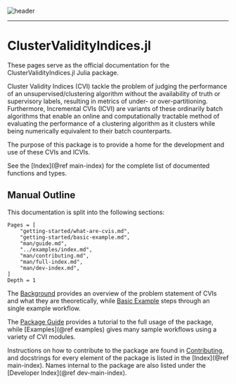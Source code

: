 ![header](assets/header.png)

---

# ClusterValidityIndices.jl

These pages serve as the official documentation for the ClusterValidityIndices.jl Julia package.

Cluster Validity Indices (CVI) tackle the problem of judging the performance of an unsupervised/clustering algorithm without the availability of truth or supervisory labels, resulting in metrics of under- or over-partitioning.
Furthermore, Incremental CVIs (ICVI) are variants of these ordinarily batch algorithms that enable an online and computationally tractable method of evaluating the performance of a clustering algorithm as it clusters while being numerically equivalent to their batch counterparts.

The purpose of this package is to provide a home for the development and use of these CVIs and ICVIs.

See the [Index](@ref main-index) for the complete list of documented functions and types.

## Manual Outline

This documentation is split into the following sections:

```@contents
Pages = [
    "getting-started/what-are-cvis.md",
    "getting-started/basic-example.md",
    "man/guide.md",
    "../examples/index.md",
    "man/contributing.md",
    "man/full-index.md",
    "man/dev-index.md",
]
Depth = 1
```

The [Background](@ref) provides an overview of the problem statement of CVIs and what they are theoretically, while [Basic Example](@ref) steps through an single example workflow.

The [Package Guide](@ref) provides a tutorial to the full usage of the package, while [Examples](@ref examples) gives many sample workflows using a variety of CVI modules.

Instructions on how to contribute to the package are found in [Contributing](@ref), and docstrings for every element of the package is listed in the [Index](@ref main-index).
Names internal to the package are also listed under the [Developer Index](@ref dev-main-index).

